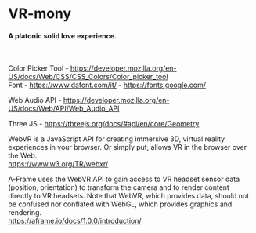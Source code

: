 # VR-mony
#### A platonic solid love experience.

<br>

Color Picker Tool - https://developer.mozilla.org/en-US/docs/Web/CSS/CSS_Colors/Color_picker_tool
<br>
Font - https://www.dafont.com/it/ - https://fonts.google.com/
<br>

Web Audio API - https://developer.mozilla.org/en-US/docs/Web/API/Web_Audio_API
<br>

Three JS - https://threejs.org/docs/#api/en/core/Geometry
<br>

WebVR is a JavaScript API for creating immersive 3D, virtual reality experiences in your browser. Or simply put, allows VR in the browser over the Web.
<br>
https://www.w3.org/TR/webxr/
<br>

A-Frame uses the WebVR API to gain access to VR headset sensor data (position, orientation) to transform the camera and to render content directly to VR headsets. Note that WebVR, which provides data, should not be confused nor conflated with WebGL, which provides graphics and rendering.<br>
https://aframe.io/docs/1.0.0/introduction/
